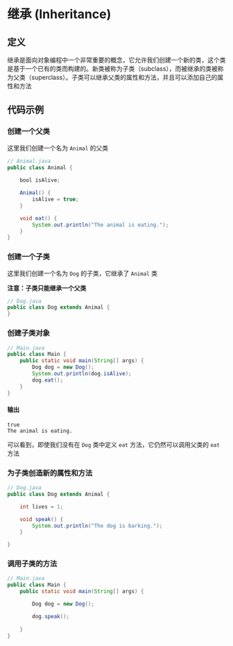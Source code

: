 # 继承 (Inheritance)

## 定义

继承是面向对象编程中一个非常重要的概念，它允许我们创建一个新的类，这个类是基于一个已有的类而构建的。新类被称为子类（subclass），而被继承的类被称为父类（superclass）。子类可以继承父类的属性和方法，并且可以添加自己的属性和方法

## 代码示例

### 创建一个父类

这里我们创建一个名为 `Animal` 的父类

```java
// Animal.java
public class Animal {
    
    bool isAlive;

    Animal() {
        isAlive = true;
    }

    void eat() {
        System.out.println("The animal is eating.");
    }
}
```

### 创建一个子类

这里我们创建一个名为 `Dog` 的子类，它继承了 `Animal` 类

**注意：子类只能继承一个父类**

```java
// Dog.java
public class Dog extends Animal {
}
```

### 创建子类对象

```java
// Main.java
public class Main {
    public static void main(String[] args) {
        Dog dog = new Dog();
        System.out.println(dog.isAlive);
        dog.eat();
    }
}
```

#### 输出

```
true
The animal is eating.
```

可以看到，即使我们没有在 `Dog` 类中定义 `eat` 方法，它仍然可以调用父类的 `eat` 方法

### 为子类创造新的属性和方法

```java
// Dog.java
public class Dog extends Animal {

    int lives = 1;

    void speak() {
        System.out.println("The dog is barking.");
    }

}
```

### 调用子类的方法

```java
// Main.java
public class Main {
    public static void main(String[] args) {

        Dog dog = new Dog();

        dog.speak();
        
    }
}